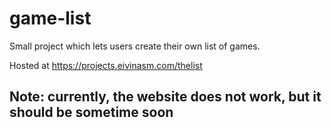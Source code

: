 # game-list
Small project which lets users create their own list of games.

Hosted at https://projects.eivinasm.com/thelist
## Note: currently, the website does not work, but it should be sometime soon
